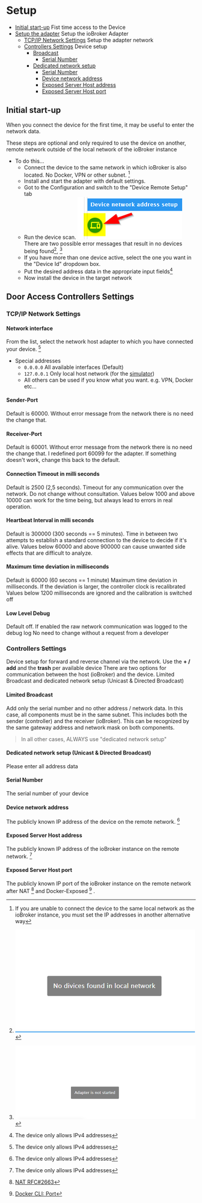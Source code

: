 # **Setup**
- [Initial start-up](#initial-start-up) Fist time access to the Device
- [Setup the adapter](#door-access-controllers-settings) Setup the ioBroker Adapter
  - [TCP/IP Network Settings](#tcpip-network-settings) Setup the adapter network
  - [Controllers Settings](#controllers-settings) Device setup
    - [Broadcast](#broadcast)
      - [Serial Number](#serial-number)
    - [Dedicated network setup](#dedicated-network-setup)
      - [Serial Number](#serial-number)
      - [Device network address](#device-network-address)
      - [Exposed Server Host address](#exposed-server-host-address)
      - [Exposed Server Host port](#exposed-server-host-port)

## **Initial start-up**
When you connect the device for the first time, it may be useful to enter the network data.

These steps are optional and only required to use the device on another, remote network outside of the local network of the ioBroker instance
* To do this...
  - Connect the device to the same network in which ioBroker is also located. No Docker, VPN or other subnet. [^1]
  - Install and start the adapter with default settings.
  - Got to the Configuration and switch to the "Device Remote Setup" tab
  - Run the device scan.
    ![Button Device Scan](images/device-scan.png)
    There are two possible error messages that result in no devices being found[^3], [^4]
  - If you have more than one device active, select the one you want in the "Device Id" dropdown box.
  - Put the desired address data in the appropriate input fields[^2]
  - Now install the device in the target network

## **Door Access Controllers Settings**

### **TCP/IP Network Settings**

#### **Network interface**
From the list, select the network host adapter to which you have connected your device. [^2]
- Special addresses
  - `0.0.0.0` All available interfaces (Default)
  - `127.0.0.1` Only local host network (for the [simulator](https://github.com/uhppoted/uhppote-simulator))
  - All others can be used if you know what you want. e.g. VPN, Docker etc...

#### **Sender-Port**
Default is 60000. Without error message from the network there is no need the change that.

#### **Receiver-Port**
Default is 60001. Without error message from the network there is no need the change that.
I redefined port 60099 for the adapter. If something doesn't work, change this back to the default.

#### **Connection Timeout in milli seconds**
Default is 2500 (2,5 seconds).
Timeout for any communication over the network.
Do not change without consultation.
Values below 1000 and above 10000 can work for the time being,
 but always lead to errors in real operation.

#### **Heartbeat Interval in milli seconds**
Default is 300000 (300 seconds == 5 minutes).
Time in between two attempts to establish a standard connection to the device to decide if it's alive.
Values below 60000 and above 900000 can cause unwanted side effects that are difficult to analyze.

#### **Maximum time deviation in milliseconds**
Default is 60000 (60 secons == 1 minute)
Maximum time deviation in milliseconds.
If the deviation is larger, the controller clock is recalibrated
Values below 1200 milliseconds are ignored and the calibration is switched off

#### **Low Level Debug**
Default off. If enabled the raw network communication was logged to the debug log
No need to change without a request from a developer

### **Controllers Settings**
Device setup for forward and reverse channel via the network.
Use the **+ / add** and the **trash** per available device
There are two options for communication between the host (ioBroker) and the device.
Limited Broadcast and dedicated network setup (Unicast & Directed Broadcast)


#### **Limited Broadcast**
Add only the serial number and no other address / network data.
  In this case, all components must be in the same subnet.
    This includes both the sender (controller) and the receiver (ioBroker).
      This can be recognized by the same gateway address and network mask on both components.
> In all other cases, ALWAYS use "dedicated network setup"

#### **Dedicated network setup (Unicast & Directed Broadcast)**
Please enter all address data

#### **Serial Number**
The serial number of your device

#### **Device network address**
The publicly known IP address of the device on the remote network. [^2]

#### **Exposed Server Host address**
The publicly known IP address of the ioBroker instance on the remote network. [^2]

#### **Exposed Server Host port**
The publicly known IP port of the ioBroker instance on the remote network after NAT [^5] and Docker-Exposed [^6] .



[^1]: If you are unable to connect the device to the same local network as the ioBroker instance,
  you must set the IP addresses in another alternative way
[^2]: The device only allows IPv4 addresses
[^3]: ![Error message: No Device found](images/no-devices-found.png)
[^4]: ![Error message: Adapter not started](images/adapter-not-run.png)
[^5]: [NAT RFC#2663](https://datatracker.ietf.org/doc/html/rfc2663)
[^6]: [Docker CLI: Port](https://docs.docker.com/engine/reference/commandline/port/)